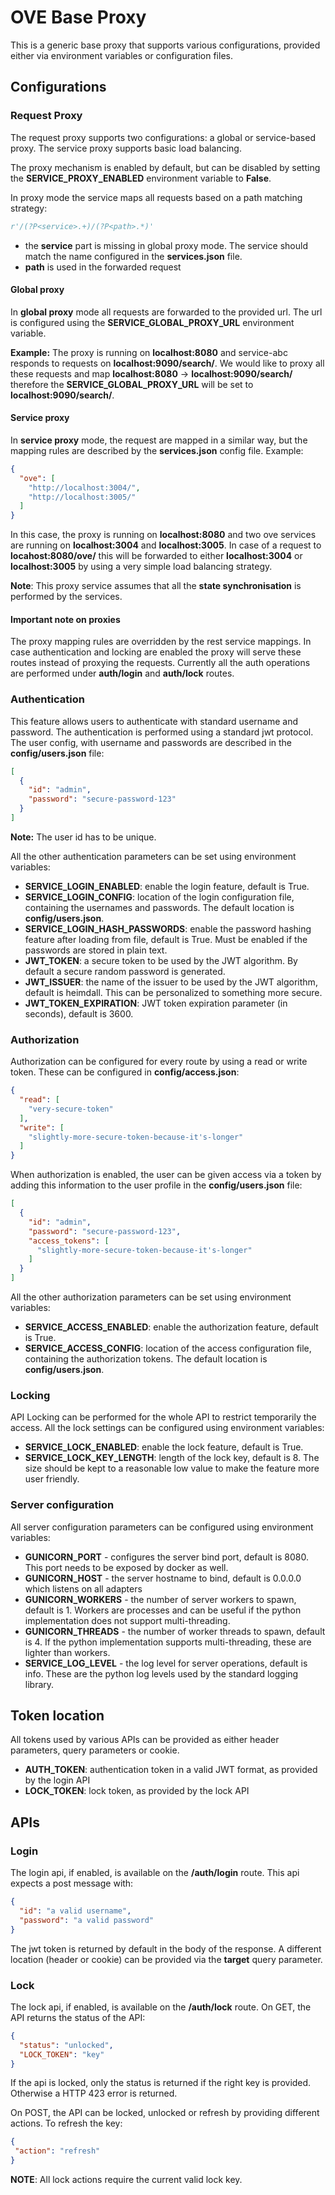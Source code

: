 # OVE Base Proxy

This is a generic base proxy that supports various configurations, provided either via environment variables or 
configuration files.

## Configurations

### Request Proxy

The request proxy supports two configurations: a global or service-based proxy. The service proxy supports basic
load balancing.

The proxy mechanism is enabled by default, but can be disabled by setting the **SERVICE_PROXY_ENABLED** environment variable to **False**.

In proxy mode the service maps all requests based on a path matching strategy:

```python
r'/(?P<service>.+)/(?P<path>.*)'
```
- the **service** part is missing in global proxy mode. The service should match the name configured in the 
**services.json** file.
- **path** is used in the forwarded request 

#### Global proxy

In **global proxy** mode all requests are forwarded to the provided url. The url is configured using the 
**SERVICE_GLOBAL_PROXY_URL** environment variable. 

**Example:** The proxy is running on **localhost:8080** and service-abc responds to requests on 
**localhost:9090/search/<query>**. We would like to proxy all these requests and map **localhost:8080** -> 
**localhost:9090/search/** therefore the **SERVICE_GLOBAL_PROXY_URL** will be set to **localhost:9090/search/**.

#### Service proxy

In **service proxy** mode, the request are mapped in a similar way, but the mapping rules are described by the 
**services.json** config file. Example:

```json
{
  "ove": [
    "http://localhost:3004/",
    "http://localhost:3005/"
  ]
}
```

In this case, the proxy is running on **localhost:8080** and two ove services are running on **localhost:3004** 
and **localhost:3005**. In case of a request to **locahost:8080/ove/** this will be forwarded to either 
**localhost:3004** or **localhost:3005** by using a very simple load balancing strategy.

**Note**: This proxy service assumes that all the **state synchronisation** is performed by the services.

#### Important note on proxies

The proxy mapping rules are overridden by the rest service mappings. In case authentication and locking are enabled
the proxy will serve these routes instead of proxying the requests. Currently all the auth operations are performed 
under **auth/login** and **auth/lock** routes.

### Authentication

This feature allows users to authenticate with standard username and password. The authentication is performed using 
a standard jwt protocol. The user config, with username and passwords are described in the **config/users.json** file:

```json
[
  {
    "id": "admin",
    "password": "secure-password-123"
  }
]
``` 

**Note:** The user id has to be unique.

All the other authentication parameters can be set using environment variables:

- **SERVICE_LOGIN_ENABLED**: enable the login feature, default is True.
- **SERVICE_LOGIN_CONFIG**: location of the login configuration file, containing the usernames and passwords. The default 
location is  **config/users.json**.
- **SERVICE_LOGIN_HASH_PASSWORDS**: enable the password hashing feature after loading from file, default is True. 
Must be enabled if the passwords are stored in plain text.
- **JWT_TOKEN**: a secure token to be used by the JWT algorithm. By default a secure random password is generated.
- **JWT_ISSUER**: the name of the issuer to be used by the JWT algorithm, default is heimdall. This can be personalized 
to something more secure.
- **JWT_TOKEN_EXPIRATION**: JWT token expiration parameter (in seconds), default is 3600. 

### Authorization

Authorization can be configured for every route by using a read or write token. These can be configured in 
**config/access.json**: 

```json
{
  "read": [
    "very-secure-token"
  ],
  "write": [
    "slightly-more-secure-token-because-it's-longer"
  ]
}
```

When authorization is enabled, the user can be given access via a token by adding this information
to the user profile in the **config/users.json** file:

```json
[
  {
    "id": "admin",
    "password": "secure-password-123",
    "access_tokens": [
      "slightly-more-secure-token-because-it's-longer"
    ]
  }
]
``` 

All the other authorization parameters can be set using environment variables:

- **SERVICE_ACCESS_ENABLED**: enable the authorization feature, default is True.
- **SERVICE_ACCESS_CONFIG**: location of the access configuration file, containing the authorization tokens. The default 
location is  **config/users.json**.

### Locking

API Locking can be performed for the whole API to restrict temporarily the access. All the lock settings can be configured
using environment variables:

- **SERVICE_LOCK_ENABLED**: enable the lock feature, default is True.
- **SERVICE_LOCK_KEY_LENGTH**: length of the lock key, default is 8. The size should be kept to a reasonable low value
to make the feature more user friendly.

### Server configuration

All server configuration parameters can be configured using environment variables: 

- **GUNICORN_PORT** - configures the server bind port, default is 8080. This port needs to be exposed by docker as well.
- **GUNICORN_HOST** - the server hostname to bind, default is 0.0.0.0 which listens on all adapters
- **GUNICORN_WORKERS** - the number of server workers to spawn, default is 1. Workers are processes and can be useful if the 
python implementation does not support multi-threading.
- **GUNICORN_THREADS** - the number of worker threads to spawn, default is 4. If the python implementation supports 
multi-threading, these are lighter than workers.
- **SERVICE_LOG_LEVEL** - the log level for server operations, default is info. These are the python log levels used by 
the standard logging library.

## Token location

All tokens used by various APIs can be provided as either header parameters, query parameters or cookie. 

- **AUTH_TOKEN**: authentication token in a valid JWT format, as provided by the login API
- **LOCK_TOKEN**: lock token, as provided by the lock API

## APIs

### Login

The login api, if enabled, is available on the **/auth/login** route. This api expects a post message with:

```json
{
  "id": "a valid username",
  "password": "a valid password"
}
```

The jwt token is returned by default in the body of the response. A different location (header or cookie) can be 
provided via the **target** query parameter.

### Lock

The lock api, if enabled, is available on the **/auth/lock** route. On GET, the API returns the status of the API: 

```json
{
  "status": "unlocked",
  "LOCK_TOKEN": "key"
}
```

If the api is locked, only the status is returned if the right key is provided. Otherwise a HTTP 423 error is returned.

On POST, the API can be locked, unlocked or refresh by providing different actions. To refresh the key: 

 ```json
{
  "action": "refresh"
}
```

**NOTE**: All lock actions require the current valid lock key.

